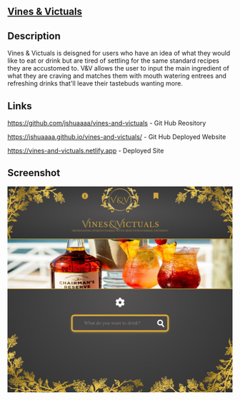 ## <u> Vines & Victuals </u> ##



## Description
Vines & Victuals is deisgned for users who have an idea of what they would like to eat or drink but are tired of settling for the same standard recipes they are accustomed to. V&V allows the user to input the main ingredient of what they are craving and matches them with mouth watering entrees and refreshing drinks that'll leave their tastebuds wanting more. 

## Links 
https://github.com/jshuaaaa/vines-and-victuals  - Git Hub Reository

https://jshuaaaa.github.io/vines-and-victuals/  -  Git Hub Deployed Website

https://vines-and-victuals.netlify.app - Deployed Site

## Screenshot
![alt text](/assets/images/screenshot.png)
